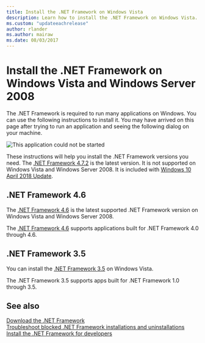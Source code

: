 ```yaml
---
title: Install the .NET Framework on Windows Vista
description: Learn how to install the .NET Framework on Windows Vista.
ms.custom: "updateeachrelease"
author: rlander
ms.author: mairaw
ms.date: 08/03/2017
---
```


# Install the .NET Framework on Windows Vista and Windows Server 2008

The .NET Framework is required to run many applications on Windows. You can use the following instructions to install it. You may have arrived on this page after trying to run an application and seeing the following dialog on your machine.

![This application could not be started](./media/this-application-could-not-be-started.png)

These instructions will help you install the .NET Framework versions you need. The [.NET Framework 4.7.2](http://go.microsoft.com/fwlink/?LinkID=863255) is the latest version. It is not supported on Windows Vista and Windows Server 2008. It is included with [Windows 10 April 2018 Update](https://www.microsoft.com/software-download/windows10).

## .NET Framework 4.6

The [.NET Framework 4.6](https://www.microsoft.com/en-us/download/details.aspx?id=48130&e6b34bbe-475b-1abd-2c51-b5034bcdd6d2=True) is the latest supported .NET Framework version on Windows Vista and Windows Server 2008.

The [.NET Framework 4.6](https://www.microsoft.com/en-us/download/details.aspx?id=48130&e6b34bbe-475b-1abd-2c51-b5034bcdd6d2=True) supports applications built for .NET Framework 4.0 through 4.6.

## .NET Framework 3.5

You can install the [.NET Framework 3.5](http://go.microsoft.com/fwlink/?LinkID=213834&dotnetdocs) on Windows Vista.

The .NET Framework 3.5 supports apps built for .NET Framework 1.0 through 3.5.

## See also

[Download the .NET Framework](https://www.microsoft.com/net/download/framework?utm_source=ms-docs&utm_medium=referral)   
[Troubleshoot blocked .NET Framework installations and uninstallations](troubleshoot-blocked-installations-and-uninstallations.md)   
[Install the .NET Framework for developers](guide-for-developers.md)
